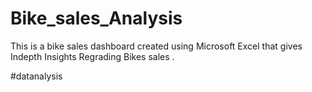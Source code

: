 # Bike_sales_Analysis
This is a bike sales dashboard created using Microsoft Excel that gives Indepth Insights Regrading Bikes sales  .



#datanalysis

